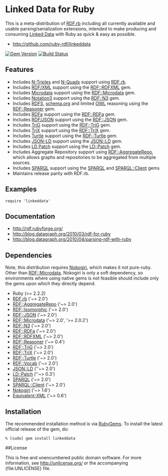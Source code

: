 # Linked Data for Ruby

This is a meta-distribution of [RDF.rb][] including all currently available
and usable parsing/serialization extensions, intended to make producing and
consuming [Linked Data][] with Ruby as quick & easy as possible.

* <http://github.com/ruby-rdf/linkeddata>

[![Gem Version](https://badge.fury.io/rb/linkeddata.png)](http://badge.fury.io/rb/linkeddata)
[![Build Status](https://travis-ci.org/ruby-rdf/linkeddata.png?branch=master)](https://travis-ci.org/ruby-rdf/linkeddata)

## Features

* Includes [N-Triples][] and [N-Quads][] support using [RDF.rb][].
* Includes [RDF/XML][] support using the [RDF::RDFXML][] gem.
* Includes [Microdata][] support using the [RDF::Microdata][] gem.
* Includes [Notation3][] support using the [RDF::N3][] gem.
* Includes  [RDFS][], [schema.org][] and limited [OWL][] reasoning using the [RDF::Reasoner][] gem.
* Includes [RDFa][] support using the [RDF::RDFa][] gem.
* Includes [RDF/JSON][] support using the [RDF::JSON][] gem.
* Includes [TriG][] support using the [RDF::TriG][] gem.
* Includes [TriX][] support using the [RDF::TriX][] gem.
* Includes [Turtle][] support using the [RDF::Turtle][] gem.
* Includes [JSON-LD][] support using the [JSON::LD][] gem.
* Includes [LD Patch][] support using the [LD::Patch][] gem.
* Includes Aggregate Repository support using [RDF::AggregateRepo][], which allows graphs and repositories to be aggregated from multiple sources.
* Includes [SPARQL][] support using the [SPARQL][SPARQL gem] and [SPARQL::Client][] gems
* Maintains release parity with RDF.rb.

## Examples

    require 'linkeddata'

## Documentation

* <http://rdf.rubyforge.org/>
* <http://blog.datagraph.org/2010/03/rdf-for-ruby>
* <http://blog.datagraph.org/2010/04/parsing-rdf-with-ruby>

## Dependencies
Note, this distribution requires [Nokogiri][], which makes it not pure-ruby. Other than [RDF::Microdata][],
Nokogiri is only a soft dependency, so environments where using native gems is not feasible should
include only the gems upon which they directly depend.

* Ruby (>= 2.2.2)
* [RDF.rb][] ('~> 2.0')
* [RDF::AggregateRepo][] ('~> 2.0')
* [RDF::Isomorphic][] ('~> 2.0')
* [RDF::JSON][] ('~> 2.0')
* [RDF::Microdata][] ('~> 2.0', '>= 2.0.2')
* [RDF::N3][] ('~> 2.0')
* [RDF::RDFa][] ('~> 2.0')
* [RDF::RDFXML][] ('~> 2.0')
* [RDF::Reasoner][] ('~> 0.4')
* [RDF::TriG][] ('~> 2.0')
* [RDF::TriX][] ('~> 2.0')
* [RDF::Turtle][] ('~> 2.0')
* [RDF::Vocab][] ('~> 2.0')
* [JSON::LD][] (''~> 2.0')
* [LD::Patch][] (''~> 0.3')
* [SPARQL][SPARQL gem] ('~> 2.0')
* [SPARQL::Client][] ('~> 2.0')
* [Nokogiri][] ('~> 1.6')
* [Equivalent-XML](http://rubygems.org/gems/equivalent-xml) ('~> 0.6')

## Installation

The recommended installation method is via [RubyGems](http://rubygems.org/).
To install the latest official release of the gem, do:

    % [sudo] gem install linkeddata

##License

This is free and unencumbered public domain software. For more information,
see <http://unlicense.org/> or the accompanying {file:UNLICENSE} file.

[RDF.rb]:             http://ruby-rdf.github.com/rdf
[RDF::AggregateRepo]: http://ruby-rdf.github.com/rdf
[RDF::Isomorphic]:    http://ruby-rdf.github.com/rdf-isomorphic
[RDF::JSON]:          http://ruby-rdf.github.com/rdf-json
[RDF::Microdata]:     http://ruby-rdf.github.com/rdf-microdata
[RDF::N3]:            http://ruby-rdf.github.com/rdf-n3
[RDF::Raptor]:        http://ruby-rdf.github.com/rdf-raptor
[RDF::RDFa]:          http://ruby-rdf.github.com/rdf-rdfa
[RDF::RDFXML]:        http://ruby-rdf.github.com/rdf-rdfxml
[RDF::Reasoner]:      http://ruby-rdf.github.com/rdf-reasoner
[RDF::TriG]:          http://ruby-rdf.github.com/rdf-trig
[RDF::TriX]:          http://ruby-rdf.github.com/rdf-trix
[RDF::Turtle]:        http://ruby-rdf.github.com/rdf-turtle
[RDF::Vocab]:         http://ruby-rdf.github.com/rdf-vocab
[Linked Data]:        http://linkeddata.org/
[Microdata]:          http://www.w3.org/TR/microdata-rdf/ "Microdata to RDF"
[N-Quads]:            http://www.w3.org/TR/n-quads/ "N-Quads"
[N-Triples]:          http://www.w3.org/TR/n-triples/ "N-Triples"
[Notation3]:          http://en.wikipedia.org/wiki/Notation3
[Nokogiri]:           http://rubygems.org/gems/nokogiri
[JSON-LD]:            http://www.w3.org/TR/json-ld/ "JSON-LD 1.0"
[JSON::LD]:           http://gkellogg.github.com/json-ld
[LD  Patch]:          http://www.w3.org/TR/ldpatch/ "LD Patch"
[LD::Patch]:          http://gkellogg.github.com/ld-patch
[SPARQL gem]:         http://ruby-rdf.github.com/sparql
[SPARQL::Client]:     http://ruby-rdf.github.com/sparql-client
[RDF/JSON]:           http://n2.talis.com/wiki/RDF_JSON_Specification
[RDF/XML]:            http://www.w3.org/TR/rdf-syntax-grammar/
[RDFa]:               http://www.w3.org/TR/rdfa-core/
[RDFS]:               http://www.w3.org/TR/rdf11-mt/
[OWL]:                http://www.w3.org/TR/owl2-overview/
[schema.org]:         http://schema.org/
[SPARQL]:             http://www.w3.org/TR/sparql11-overview/
[TriG]:               http://www.w3.org/TR/trig/
[TriX]:               http://www.w3.org/2004/03/trix/
[Turtle]:             http://www.w3.org/TR/turtle/
